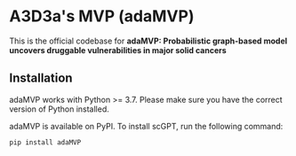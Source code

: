 # A3D3a's MVP (adaMVP)
This is the official codebase for **adaMVP: Probabilistic graph-based model uncovers druggable vulnerabilities in major solid cancers**

## Installation

adaMVP works with Python >= 3.7. Please make sure you have the correct version of Python installed.

adaMVP is available on PyPI. To install scGPT, run the following command:

```bash
pip install adaMVP
```


